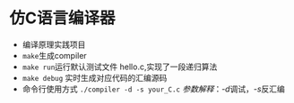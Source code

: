 # 仿C语言编译器
- 编译原理实践项目
- `make`生成compiler
- `make run`运行默认测试文件 hello.c,实现了一段递归算法
- `make debug` 实时生成对应代码的汇编源码
- 命令行使用方式 `./compiler -d -s your_C.c` *参数解释*：*-d*调试，*-s*反汇编
